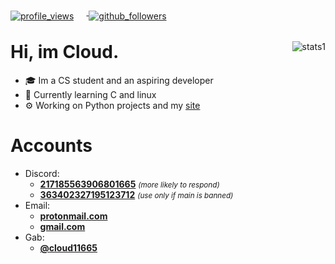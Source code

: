 <div class=root>
  <div class=badges align=left>
      <a href=https://github.com/Cloud11665>
        <img
         alt=profile_views
         align=center
         style="margin-right: 20px; margin-bottom: -10px"
         src=https://komarev.com/ghpvc/?username=Cloud11665&style=flat&color=brightgreen>
      </a> <!--
      <a href=https://steamcommunity.com/id/Cloud2137>
        <img
         alt=steam
         align=center
         style="margin-right: 20px; margin-bottom: -10px"
         src=https://img.shields.io/static/v1?label=Steam&message=Cloud11665&logo=steam&style=flat=>
      </a> -->
      <a href=https://github.com/Cloud11665>
        <img
         alt=github_followers
         align=center
         style="margin-right: 20px; margin-bottom: -10px"
         src=https://img.shields.io/github/followers/Cloud11665?style=social&label=Github&logo=github>
      </a>
      <!--
      <a href=https://twitter.com/cloud11665>
        <img
         alt=twitter_follow
         align=center
         style="margin-right: 20px; margin-bottom: -10px"
         src=https://img.shields.io/twitter/follow/Cloud11665?style=social&label=Twitter&logo=twitter&color=lightgray>
      </a>
      -->
  </div>
    <div class=stats>
        <img
         alt=stats1
         align=right
         style="object-fit: none; object-position: 0 -50px;"
         src=https://github-readme-stats.vercel.app/api?username=Cloud11665&count_private=true&show_icons=true&theme=gradient&bg_color=45,E76344,904E95&title_color=FFFFFF&text_color=FFFFFF&icon_color=FFFFFF>
      <h1>Hi, im Cloud.</h1>
      <ul>
        <li>🎓 Im a CS student and an aspiring developer</li>
        <li>📖 Currently learning C and linux</li>
        <li>⚙️ Working on Python projects and my <a href=https://sabat.dev target="_blank" title=sabat.dev>site</a></li>
      </ul>
    </div>
    <!--<div class=langs align=center>
      <p></p>
      <br>
        <a href=https://github.com/Cloud11665>
          <img
          style="object-fit: none; object-position: 0 25px;"
          src=https://github-readme-stats.vercel.app/api/top-langs/?username=Cloud11665&theme=onedark&layout=default&card_width=600>
        </a>
      </br>
    </div>-->
<h1>Accounts</h1>
<ul>
  <li>
    Discord:
    <ul>
      <li>
        <a href="https://discord.gg/"><b>217185563906801665</b></a> <small><i>(more likely to respond)</i></small>
      </li>
      <li>
        <a href="https://discord.gg/"><b>363402327195123712</b></a> <small><i>(use only if main is banned)</i></small>
      </li>
    </ul>
  </li>
  <li>
    Email:
     <ul>
      <li>
        <a href="mailto:cloud11665@protonmail.com"><b>protonmail.com</b></a>
      </li>
      <li>
        <a href="mailto:cloud11665@gmail.com"><b>gmail.com</b></a>
      </li>
     </ul>
  </li>
  <li>
    Gab:
     <ul>
      <li>
        <a href="https://gab.com/cloud11665"><b>@cloud11665</b></a>
      </li>
     </ul>
  </li>
</ul>
</div>
